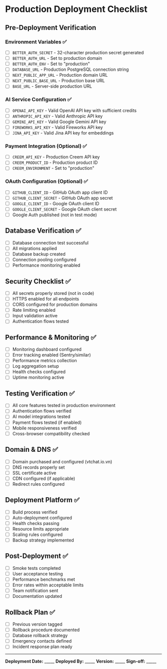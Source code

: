 # Production Deployment Checklist

## Pre-Deployment Verification

### Environment Variables ✅
- [ ] `BETTER_AUTH_SECRET` - 32-character production secret generated
- [ ] `BETTER_AUTH_URL` - Set to production domain
- [ ] `BETTER_AUTH_ENV` - Set to "production"
- [ ] `DATABASE_URL` - Production PostgreSQL connection string
- [ ] `NEXT_PUBLIC_APP_URL` - Production domain URL
- [ ] `NEXT_PUBLIC_BASE_URL` - Production base URL
- [ ] `BASE_URL` - Server-side production URL

### AI Service Configuration ✅
- [ ] `OPENAI_API_KEY` - Valid OpenAI API key with sufficient credits
- [ ] `ANTHROPIC_API_KEY` - Valid Anthropic API key
- [ ] `GEMINI_API_KEY` - Valid Google Gemini API key
- [ ] `FIREWORKS_API_KEY` - Valid Fireworks API key
- [ ] `JINA_API_KEY` - Valid Jina API key for embeddings

### Payment Integration (Optional) ✅
- [ ] `CREEM_API_KEY` - Production Creem API key
- [ ] `CREEM_PRODUCT_ID` - Production product ID
- [ ] `CREEM_ENVIRONMENT` - Set to "production"

### OAuth Configuration (Optional) ✅
- [ ] `GITHUB_CLIENT_ID` - GitHub OAuth app client ID
- [ ] `GITHUB_CLIENT_SECRET` - GitHub OAuth app secret
- [ ] `GOOGLE_CLIENT_ID` - Google OAuth client ID
- [ ] `GOOGLE_CLIENT_SECRET` - Google OAuth client secret
- [ ] Google Auth published (not in test mode)

## Database Verification ✅
- [ ] Database connection test successful
- [ ] All migrations applied
- [ ] Database backup created
- [ ] Connection pooling configured
- [ ] Performance monitoring enabled

## Security Checklist ✅
- [ ] All secrets properly stored (not in code)
- [ ] HTTPS enabled for all endpoints
- [ ] CORS configured for production domains
- [ ] Rate limiting enabled
- [ ] Input validation active
- [ ] Authentication flows tested

## Performance & Monitoring ✅
- [ ] Monitoring dashboard configured
- [ ] Error tracking enabled (Sentry/similar)
- [ ] Performance metrics collection
- [ ] Log aggregation setup
- [ ] Health checks configured
- [ ] Uptime monitoring active

## Testing Verification ✅
- [ ] All core features tested in production environment
- [ ] Authentication flows verified
- [ ] AI model integrations tested
- [ ] Payment flows tested (if enabled)
- [ ] Mobile responsiveness verified
- [ ] Cross-browser compatibility checked

## Domain & DNS ✅
- [ ] Domain purchased and configured (vtchat.io.vn)
- [ ] DNS records properly set
- [ ] SSL certificate active
- [ ] CDN configured (if applicable)
- [ ] Redirect rules configured

## Deployment Platform ✅
- [ ] Build process verified
- [ ] Auto-deployment configured
- [ ] Health checks passing
- [ ] Resource limits appropriate
- [ ] Scaling rules configured
- [ ] Backup strategy implemented

## Post-Deployment ✅
- [ ] Smoke tests completed
- [ ] User acceptance testing
- [ ] Performance benchmarks met
- [ ] Error rates within acceptable limits
- [ ] Team notification sent
- [ ] Documentation updated

## Rollback Plan ✅
- [ ] Previous version tagged
- [ ] Rollback procedure documented
- [ ] Database rollback strategy
- [ ] Emergency contacts defined
- [ ] Incident response plan ready

---

**Deployment Date:** _____
**Deployed By:** _____
**Version:** _____
**Sign-off:** _____
